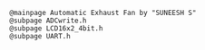 	@mainpage Automatic Exhaust Fan by "SUNEESH S"
	@subpage ADCwrite.h
    @subpage LCD16x2_4bit.h
    @subpage UART.h
